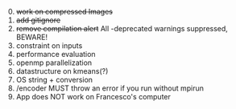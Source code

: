 0. ~~work on compressed Images~~
1. ~~add gitignore~~
2. ~~remove compilation alert~~  All -deprecated warnings suppressed, BEWARE!
3. constraint on inputs
4. performance evaluation 
5. openmp parallelization 
6. datastructure on kmeans(?)
7. OS string + conversion
8. /encoder MUST throw an error if you run without mpirun
9. App does NOT work on Francesco's computer
